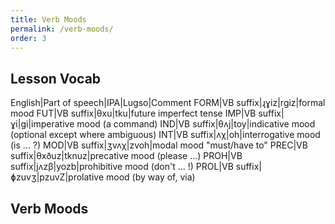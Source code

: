 ```yaml
---
title: Verb Moods
permalink: /verb-moods/
order: 3
---
```


## Lesson Vocab

English|Part of speech|IPA|Lugso|Comment
FORM|VB suffix|ɻɣiz|rgiz|formal mood
FUT|VB suffix|θxu|tku|future imperfect tense
IMP|VB suffix|ɣi|gi|imperative mood (a command)
IND|VB suffix|θʌj|toy|indicative mood (optional except where ambiguous)
INT|VB suffix|ʌχ|oh|interrogative mood (is ... ?)
MOD|VB suffix|ʒvʌχ|zvoh|modal mood "must/have to"
PREC|VB suffix|θxðuz|tknuz|precative mood (please ...)
PROH|VB suffix|jʌzβ|yozb|prohibitive mood (don't ... !)
PROL|VB suffix|ɸzuvʒ|pzuvZ|prolative mood (by way of, via)

## Verb Moods
